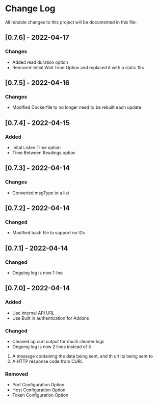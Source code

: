 
# Change Log
All notable changes to this project will be documented in this file.
## [0.7.6] - 2022-04-17
### Changes
- Added read duration option
- Removed Initial Wait Time Option and replaced it with a static 15s

## [0.7.5] - 2022-04-16
### Changes
- Modified Dockerfile to no longer need to be rebuilt each update

## [0.7.4] - 2022-04-15
### Added
- Inital Listen Time option
- Time Between Readings option

## [0.7.3] - 2022-04-14
### Changes
- Converted msgType to a list

## [0.7.2] - 2022-04-14
### Changed
- Modified bash file to support no IDs

## [0.7.1] - 2022-04-14
### Changed
- Ongoing log is now 1 line

## [0.7.0] - 2022-04-14
### Added

- Use internal API URL
- Use Built in authentication for Addons

### Changed

- Cleaned up curl output for much cleaner logs
- Ongoing log is now 2 lines instead of 5
1. A message containing the data being sent, and th url its being sent to
2. A HTTP response code from CURL

### Removed

- Port Configuration Option
- Host Configuration Option
- Token Configuration Option
